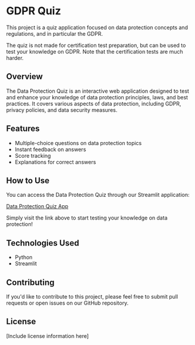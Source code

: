 # GDPR Quiz

This project is a quiz application focused on data protection concepts and regulations, and in particular the GDPR.

The quiz is not made for certification test preparation, but can be used to test your knowledge on GDPR. Note that the certification tests are much harder.

## Overview

The Data Protection Quiz is an interactive web application designed to test and enhance your knowledge of data protection principles, laws, and best practices. It covers various aspects of data protection, including GDPR, privacy policies, and data security measures.

## Features

- Multiple-choice questions on data protection topics
- Instant feedback on answers
- Score tracking
- Explanations for correct answers

## How to Use

You can access the Data Protection Quiz through our Streamlit application:

[Data Protection Quiz App](https://dataprotection.streamlit.app)

Simply visit the link above to start testing your knowledge on data protection!

## Technologies Used

- Python
- Streamlit

## Contributing

If you'd like to contribute to this project, please feel free to submit pull requests or open issues on our GitHub repository.

## License

[Include license information here]

